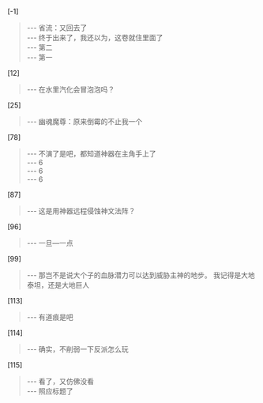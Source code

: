 
[-1] 
>--- 省流：又回去了<br>
>--- 终于出来了，我还以为，这卷就住里面了<br>
>--- 第二<br>
>--- 第一<br>

[12] 
>--- 在水里汽化会冒泡泡吗？<br>

[25] 
>--- 幽魂魔尊：原来倒霉的不止我一个<br>

[78] 
>--- 不演了是吧，都知道神器在主角手上了<br>
>--- 6<br>
>--- 6<br>
>--- 6<br>

[87] 
>--- 这是用神器远程侵蚀神文法阵？<br>

[96] 
>--- 一旦—一点<br>

[99] 
>--- 那岂不是说大个子的血脉潜力可以达到威胁主神的地步。
我记得是大地泰坦，还是大地巨人<br>

[113] 
>--- 有道痕是吧<br>

[114] 
>--- 确实，不削弱一下反派怎么玩<br>

[115] 
>--- 看了，又仿佛没看<br>
>--- 照应标题了<br>
